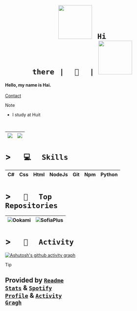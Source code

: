 <!--https://cdn.discordapp.com/emojis/905827157782200320.png?size=80-->

# <h1 align="center"> <code>[<img src="https://pbs.twimg.com/media/Dsw0HsjWwAA-8fE.jpg" height="110px">](https://portfolio-web-rho-ten.vercel.app/home)⠀Hi there⠀|⠀⠀👋⠀⠀| [<img src="https://spotify-github-profile.vercel.app/api/view?uid=uwjnzqtalkghfb2gd7ueltxzb&cover_image=true&theme=novatorem&bar_color=ff0000&bar_color_cover=false" background="#fff" height="110px">](https://open.spotify.com/user/uwjnzqtalkghfb2gd7ueltxzb)</code> </h1>

#### Hello, my name is Hai.

[Contact](mailto:cardozojoan13@gmail.com)
<br>

> [!NOTE]
> * I study at Huit

<br>


| ![](https://github-readme-stats.vercel.app/api/top-langs/?username=tophvn&theme=merko&hide_border=false&include_all_commits=true&count_private=true&layout=compact) | ![](https://github-readme-streak-stats.herokuapp.com/?user=tophvn&theme=merko&hide_border=false)<br/> |
| ----- | ----- |


# > <code>⠀⠀💻⠀⠀Skills⠀⠀</code>
| C# | Css | Html | NodeJs | Git | Npm | Python  |
|--|--|--|--|--|--|--|

# > <code>⠀⠀🌟⠀⠀Top Repositories⠀⠀</code>

| ![Ookami](https://github-readme-stats.vercel.app/api/pin/?username=PintoGamer64&show_owner=true&repo=Classroom_Uniminuto&theme=radical&hide_border=true) | ![SofiaPlus](https://github-readme-stats.vercel.app/api/pin/?username=SENA-tech&show_owner=true&repo=SofiaPlus&theme=radical&hide_border=true) |
| ----- | ----- |

# > <code>⠀⠀💼⠀⠀Activity⠀⠀</code>
[![Ashutosh's github activity graph](https://github-readme-activity-graph.vercel.app/graph?username=PintoGamer64&theme=react-dark&hide_title=true&radius=10&area=true)](https://github.com/PintoGamer64)

> [!TIP]
> ## Provided by <code>[Readme Stats](https://github.com/anuraghazra/github-readme-stats)</code>  &  <code>[Spotify Profile](https://github.com/kittinan/spotify-github-profile)</code> & <code>[Activity Gragh](https://github.com/Ashutosh00710/github-readme-activity-graph)</code>
